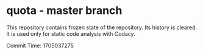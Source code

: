 # quota - master branch

This repository contains frozen state of the repository.
Its history is cleared. It is used only for static code
analysis with Codacy.

Commit Time: 1705037275